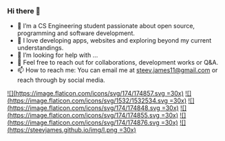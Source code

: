 
### Hi there  👋

- 🌟 I’m a CS Engineering student passionate about open source, programming and software development.
- 🌱 I love developing apps, websites and exploring beyond my current understandings.
- 🤔 I’m looking for help with ...
- 💬 Feel free to reach out for collaborations, development works or Q&A.
- 📫 How to reach me: You can email me at steev.james11@gmail.com or reach through by social media.


[![](https://image.flaticon.com/icons/svg/174/174857.svg =30x)](https://www.linkedin.com/in/steevjames/) [![](https://image.flaticon.com/icons/svg/1532/1532534.svg =30x)](https://play.google.com/store/apps/dev?id=7649130837259097103)  [![](https://image.flaticon.com/icons/svg/174/174848.svg =30x)](https://www.facebook.com/steev.james)  [![](https://image.flaticon.com/icons/svg/174/174855.svg =30x)](https://www.instagram.com/steev_james/)  [![](https://image.flaticon.com/icons/svg/174/174876.svg =30x)](https://twitter.com/_St33v) [![](https://steevjames.github.io/img/l.png =30x)](https://steevjames.github.io/) 
